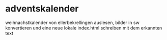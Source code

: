 # adventskalender
weihnachstkalender von ellerbekrellingen auslesen, bilder in sw konvertieren und eine neue lokale index.html schreiben mit dem erkannten text
